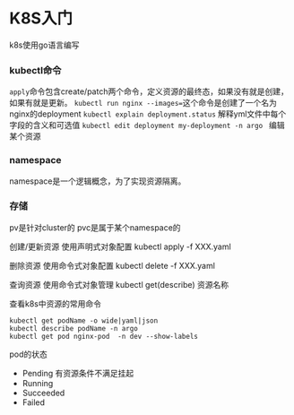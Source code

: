 # K8S入门
k8s使用go语言编写
### kubectl命令
`apply`命令包含create/patch两个命令，定义资源的最终态，如果没有就是创建，如果有就是更新。
`kubectl run nginx --images=`这个命令是创建了一个名为nginx的deployment
`kubectl explain deployment.status` 解释yml文件中每个字段的含义和可选值
`kubectl edit deployment my-deployment -n argo ` 编辑某个资源
### namespace
namespace是一个逻辑概念，为了实现资源隔离。
### 存储
pv是针对cluster的
pvc是属于某个namespace的


创建/更新资源 使用声明式对象配置 kubectl apply -f XXX.yaml

删除资源 使用命令式对象配置 kubectl delete -f XXX.yaml

查询资源 使用命令式对象管理 kubectl get(describe) 资源名称


查看k8s中资源的常用命令
```
kubectl get podName -o wide|yaml|json
kubectl describe podName -n argo 
kubectl get pod nginx-pod  -n dev --show-labels
```
pod的状态
- Pending 有资源条件不满足挂起
- Running  
- Succeeded
- Failed













